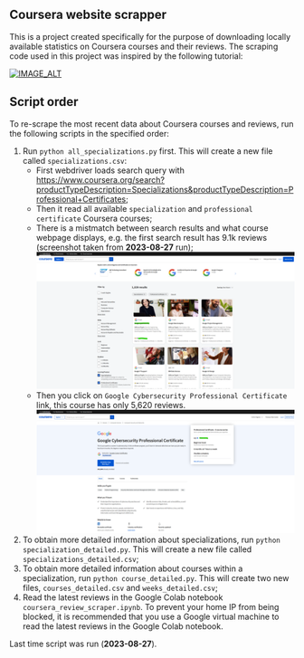 ## Coursera website scrapper

This is a project created specifically for the purpose of downloading locally available statistics on Coursera courses and their reviews. The scraping code used in this project was inspired by the following tutorial:

[![IMAGE_ALT](https://img.youtube.com/vi/H2-5ecFwHHQ/0.jpg)](https://www.youtube.com/watch?v=H2-5ecFwHHQ)


## Script order

To re-scrape the most recent data about Coursera courses and reviews, run the following scripts in the specified order:

1. Run `python all_specializations.py` first. This will create a new file called `specializations.csv`:
   * First webdriver loads search query with https://www.coursera.org/search?productTypeDescription=Specializations&productTypeDescription=Professional+Certificates;
   * Then it read all available `specialization` and `professional certificate` Coursera courses;
   * There is a mistmatch between search results and what course webpage displays, e.g. the first search result has 9.1k reviews (screenshot taken from **2023-08-27** run); ![screenshot taken from **2023-08-27**](images/image_1.png)
   * Then you click on `Google Cybersecurity Professional Certificate` link, this course has only 5,620 reviews. ![screenshot taken from **2023-08-27**](images/image_2.png)
2. To obtain more detailed information about specializations, run `python specialization_detailed.py`. This will create a new file called `specializations_detailed.csv`;
3. To obtain more detailed information about courses within a specialization, run `python course_detailed.py`. This will create two new files, `courses_detailed.csv` and `weeks_detailed.csv`;
4. Read the latest reviews in the Google Colab notebook `coursera_review_scraper.ipynb`. To prevent your home IP from being blocked, it is recommended that you use a Google virtual machine to read the latest reviews in the Google Colab notebook.

Last time script was run (**2023-08-27**).